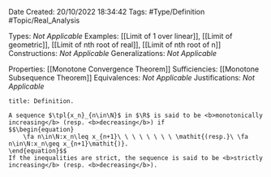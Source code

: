 <div class="topSpace"></div>

Date Created: 20/10/2022 18:34:42
Tags: #Type/Definition #Topic/Real_Analysis

Types: <i>Not Applicable</i>
Examples: [[Limit of 1 over linear]], [[Limit of geometric]], [[Limit of nth root of real]], [[Limit of nth root of n]]
Constructions: <i>Not Applicable</i>
Generalizations: <i>Not Applicable</i>

Properties: [[Monotone Convergence Theorem]]
Sufficiencies: [[Monotone Subsequence Theorem]]
Equivalences: <i>Not Applicable</i>
Justifications: <i>Not Applicable</i>

``` ad-Definition
title: Definition.

A sequence $\tpl{x_n}_{n\in\N}$ in $\R$ is said to be <b>monotonically increasing</b> (resp. <b>decreasing</b>) if
$$\begin{equation}
    \fa n\in\N:x_n\leq x_{n+1}\ \ \ \ \ \ \ \ \mathit{(resp.}\ \fa n\in\N:x_n\geq x_{n+1}\mathit{)}.
\end{equation}$$
If the inequalities are strict, the sequence is said to be <b>strictly increasing</b> (resp. <b>decreasing</b>).

```
